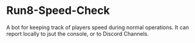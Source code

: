 # Run8-Speed-Check
A bot for keeping track of players speed during normal operations. It can report locally to jsut the console, or to Discord Channels.
